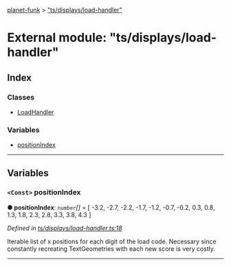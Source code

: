 [planet-funk](../README.md) > ["ts/displays/load-handler"](../modules/_ts_displays_load_handler_.md)

# External module: "ts/displays/load-handler"

## Index

### Classes

* [LoadHandler](../classes/_ts_displays_load_handler_.loadhandler.md)

### Variables

* [positionIndex](_ts_displays_load_handler_.md#positionindex)

---

## Variables

<a id="positionindex"></a>

### `<Const>` positionIndex

**● positionIndex**: *`number`[]* =  [ -3.2, -2.7, -2.2, -1.7, -1.2, -0.7, -0.2, 0.3, 0.8, 1.3, 1.8, 2.3, 2.8, 3.3, 3.8, 4.3 ]

*Defined in [ts/displays/load-handler.ts:18](https://github.com/WilliamRADFunk/planet-funk/blob/ec9c023/src/ts/displays/load-handler.ts#L18)*

Iterable list of x positions for each digit of the load code. Necessary since constantly recreating TextGeometries with each new score is very costly.

___

